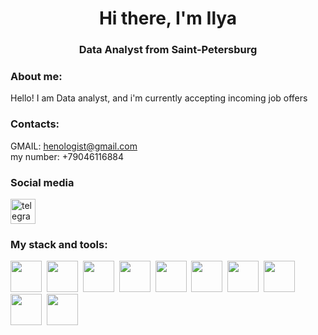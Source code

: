 <div id='header' align = 'center'>
    <h1>Hi there, I'm Ilya</h1>
    <h3>Data Analyst from Saint-Petersburg</h3>
</div>

### About me:

Hello! I am Data analyst, and i'm currently accepting incoming job offers

### Contacts:
GMAIL: henologist@gmail.com <br>
my number: +79046116884

<div id='socials'>
    <h3> Social media</h3>
    <a href = 'https://t.me/Henologist'target="_blank">
        <img src="https://cdn-icons-png.flaticon.com/512/2111/2111646.png" width="40" height="40" alt="telegram group" />
    </a>   
</div>    

### My stack and tools:
<img src="https://cdn.jsdelivr.net/gh/devicons/devicon/icons/python/python-original.svg" width="50" height="50"/>&nbsp;
<img src="https://cdn.jsdelivr.net/gh/devicons/devicon/icons/numpy/numpy-original.svg"  width="50" height="50"/>&nbsp;
<img src="https://cdn.jsdelivr.net/gh/devicons/devicon/icons/pandas/pandas-original.svg" width="50" height="50"/>&nbsp;
<img src="https://seeklogo.com/images/S/scipy-logo-7D9F267684-seeklogo.com.png" width="50" height="50"/>&nbsp; 
<img src= "https://seeklogo.com/images/S/seaborn-logo-244EB2DEC5-seeklogo.com.png" width="50" height="50"/>&nbsp;
<img src="https://cdn.jsdelivr.net/gh/devicons/devicon/icons/postgresql/postgresql-original.svg" width="50" height="50"/>&nbsp;
<img src="https://seeklogo.com/images/C/clickhouse-logo-653663F866-seeklogo.com.png" width="50" height="50"/>&nbsp;
<img src="https://cdn.jsdelivr.net/gh/devicons/devicon/icons/git/git-original.svg" width="50" height="50"/>&nbsp;
<img src="https://seeklogo.com/images/A/airflow-logo-A19E5B6709-seeklogo.com.png" width="50" height="50"/>&nbsp;
<img src="https://seeklogo.com/images/T/tableau-software-logo-F1CE2CA54A-seeklogo.com.png" width="50" height="50"/>&nbsp; 



<!--
**Henologist/Henologist** is a ✨ _special_ ✨ repository because its `README.md` (this file) appears on your GitHub profile.

Here are some ideas to get you started:

- 🔭 I’m currently working on ...
- 🌱 I’m currently learning ...
- 👯 I’m looking to collaborate on ...
- 🤔 I’m looking for help with ...
- 💬 Ask me about ...
- 📫 How to reach me: ...
- 😄 Pronouns: ...
- ⚡ Fun fact: ...
-->
